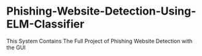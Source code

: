 # Phishing-Website-Detection-Using-ELM-Classifier
This System Contains The Full Project of Phishing Website Detection with the GUI

